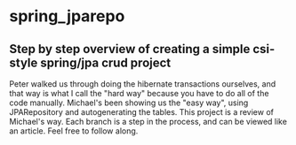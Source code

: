 # spring_jparepo
## Step by step overview of creating a simple csi-style spring/jpa crud project

Peter walked us through doing the hibernate transactions ourselves, and that way is what I call the "hard way" because you have to do all of the code manually. Michael's been showing us the "easy way", using JPARepository and autogenerating the tables. This project is a review of Michael's way. Each branch is a step in the process, and can be viewed like an article. Feel free to follow along.